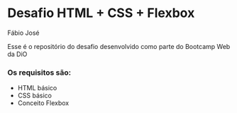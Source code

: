 # Desafio HTML + CSS + Flexbox 

Fábio José

Esse é o repositório do desafio desenvolvido como parte do Bootcamp Web da DiO 

### Os requisitos são:

* HTML básico
* CSS básico
* Conceito Flexbox

